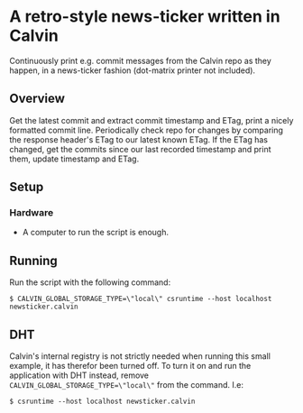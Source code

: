 # A retro-style news-ticker written in Calvin

Continuously print e.g. commit messages from the Calvin repo as they happen, in
a news-ticker fashion (dot-matrix printer not included).


## Overview

Get the latest commit and extract commit timestamp and ETag, print a nicely
formatted commit line. Periodically check repo for changes by comparing the
response header's ETag to our latest known ETag. If the ETag has changed, get
the commits since our last recorded timestamp and print them, update timestamp
and ETag.
 

## Setup

### Hardware

- A computer to run the script is enough.


## Running

Run the script with the following command:

    $ CALVIN_GLOBAL_STORAGE_TYPE=\"local\" csruntime --host localhost newsticker.calvin


## DHT

Calvin's internal registry is not strictly needed when running this small example,
it has therefor been turned off. To turn it on and run the application with DHT
instead, remove `CALVIN_GLOBAL_STORAGE_TYPE=\"local\"` from the command. I.e:

    $ csruntime --host localhost newsticker.calvin

